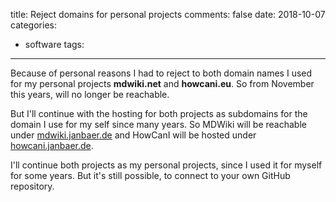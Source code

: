 title: Reject domains for personal projects
comments: false
date: 2018-10-07
categories:
- software
tags:

---

Because of personal reasons I had to reject to both domain names I used for my personal projects
**mdwiki.net** and **howcani.eu**. So from November this years, will no longer be reachable.

But I'll continue with the hosting for both projects as subdomains for the domain I use for my self since many years.
So MDWiki will be reachable under [mdwiki.janbaer.de](mdwiki.janbaer.de) and HowCanI will be hosted
under [howcani.janbaer.de](howcani.janbaer.de).

I'll continue both projects as my personal projects, since I used it for myself for some years. But
it's still possible, to connect to your own GitHub repository.
